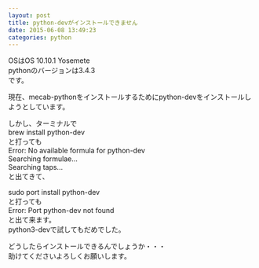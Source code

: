 ```yaml
---
layout: post
title: python-devがインストールできません
date: 2015-06-08 13:49:23
categories: python
---
```

<p>OSはOS 10.10.1 Yosemete<br>
pythonのバージョンは3.4.3<br>
です。</p>

<p>現在、mecab-pythonをインストールするためにpython-devをインストールしようとしています。</p>

<p>しかし、ターミナルで<br>
brew install python-dev<br>
と打っても<br>
Error: No available formula for python-dev <br>
Searching formulae...<br>
Searching taps...<br>
と出てきて、</p>

<p>sudo port install python-dev<br>
と打っても<br>
Error: Port python-dev not found<br>
と出て来ます。<br>
python3-devで試してもだめでした。</p>

<p>どうしたらインストールできるんでしょうか・・・<br>
助けてくださいよろしくお願いします。</p>
